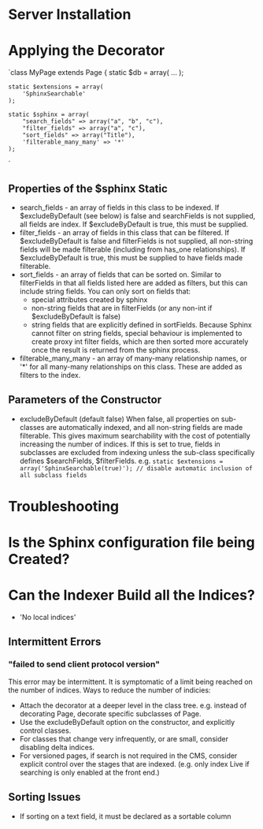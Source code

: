 # Server Installation

# Applying the Decorator

`class MyPage extends Page {
	static $db = array(
		...
	);

	static $extensions = array(
		'SphinxSearchable'
	);

	static $sphinx = array(
		"search_fields" => array("a", "b", "c"),
		"filter_fields" => array("a", "c"),
		"sort_fields" => array("Title"),
		'filterable_many_many' => '*'
	);
`

## Properties of the $sphinx Static

* search_fields - an array of fields in this class to be indexed. If $excludeByDefault (see below) is false and searchFields is not supplied, all
  fields are index. If $excludeByDefault is true, this must be supplied.
* filter_fields - an array of fields in this class that can be filtered. If $excludeByDefault is false and filterFields is not supplied, all
  non-string fields will be made filterable (including from has_one relationships). If $excludeByDefault is true, this must be supplied to
  have fields made filterable.
* sort_fields - an array of fields that can be sorted on. Similar to filterFields in that all fields listed here are added as filters, but this
  can include string fields. You can only sort on fields that:
  * special attributes created by sphinx
  * non-string fields that are in filterFields (or any non-int if $excludeByDefault is false)
  * string fields that are explicitly defined in sortFields. Because Sphinx cannot filter on string fields, special behaviour is
    implemented to create proxy int filter fields, which are then sorted more accurately once the result is returned from the sphinx process.
* filterable_many_many - an array of many-many relationship names, or '*' for all many-many relationships on this class. These are added as
  filters to the index. 

## Parameters of the Constructor

* excludeByDefault (default false) When false, all properties on sub-classes are automatically indexed, and all non-string fields are
  made filterable. This gives maximum searchability with the cost of potentially increasing the number of indices. If this is set to true,
  fields in subclasses are excluded from indexing unless the sub-class specifically defines $searchFields, $filterFields.
  e.g. `static $extensions = array('SphinxSearchable(true)'); // disable automatic inclusion of all subclass fields`
  	
# Troubleshooting

# Is the Sphinx configuration file being Created?

# Can the Indexer Build all the Indices?

* 'No local indices'

## Intermittent Errors

### "failed to send client protocol version"

This error may be intermittent. It is symptomatic of a limit being reached on the number of indices.
Ways to reduce the number of indicies:

* Attach the decorator at a deeper level in the class tree. e.g. instead of decorating Page, decorate specific subclasses of Page.
* Use the excludeByDefault option on the constructor, and explicitly control classes.
* For classes that change very infrequently, or are small, consider disabling delta indices.
* For versioned pages, if search is not required in the CMS, consider explicit control over the stages that are indexed. (e.g. only index Live
  if searching is only enabled  at the front end.)

## Sorting Issues

* If sorting on a text field, it must be declared as a sortable column